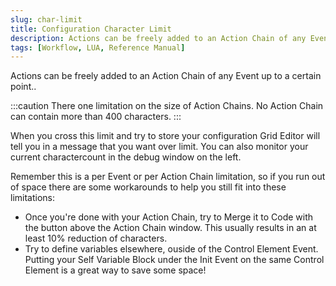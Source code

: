 ```yaml
---
slug: char-limit
title: Configuration Character Limit
description: Actions can be freely added to an Action Chain of any Event up to a certain point..
tags: [Workflow, LUA, Reference Manual]
---
```


Actions can be freely added to an Action Chain of any Event up to a certain point..

:::caution 
There one limitation on the size of Action Chains. No Action Chain can contain more than 400 characters.
:::

When you cross this limit and try to store your configuration Grid Editor will tell you in a message that you want over limit. You can also monitor your current charactercount in the debug window on the left.

Remember this is a per Event or per Action Chain limitation, so if you run out of space there are some workarounds to help you still fit into these limitations:

- Once you're done with your Action Chain, try to Merge it to Code with the button above the Action Chain window. This usually results in an at least 10% reduction of characters.
- Try to define variables elsewhere, ouside of the Control Element Event. Putting your Self Variable Block under the Init Event on the same Control Element is a great way to save some space!